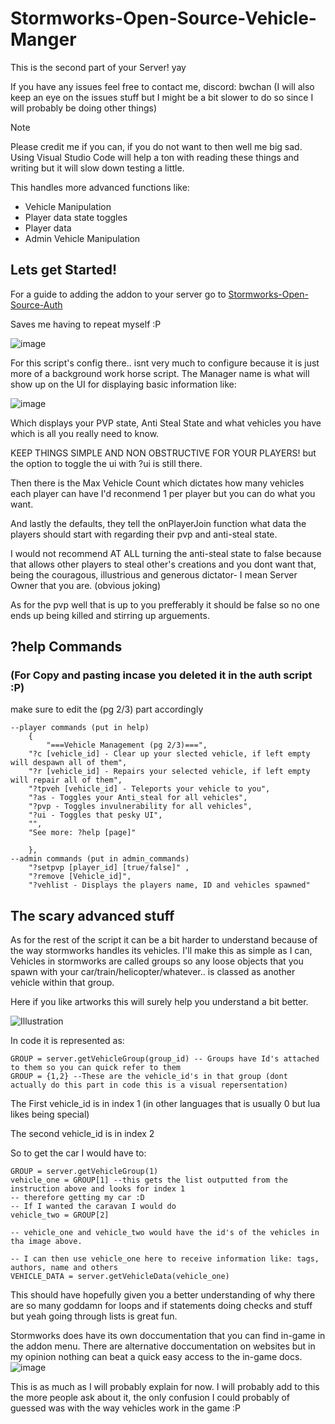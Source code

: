 # Stormworks-Open-Source-Vehicle-Manger

This is the second part of your Server! yay

If you have any issues feel free to contact me, discord: bwchan (I will also keep an eye on the issues stuff but I might be a bit slower to do so since I will probably be doing other things)
>[!NOTE]
> Please credit me if you can, if you do not want to then well me big sad.
> Using Visual Studio Code will help a ton with reading these things and writing but it will slow down testing a little.

This handles more advanced functions like:
- Vehicle Manipulation
- Player data state toggles
- Player data
- Admin Vehicle Manipulation

## Lets get Started!

For a guide to adding the addon to your server go to [Stormworks-Open-Source-Auth](https://github.com/Bw-Chan/Stormworks-Open-Source-Auth)

Saves me having to repeat myself :P

![image](https://github.com/user-attachments/assets/d16a959f-61ef-499e-a6f5-d483bed6df3a)

For this script's config there.. isnt very much to configure because it is just more of a background work horse script.
The Manager name is what will show up on the UI for displaying basic information like:

![image](https://github.com/user-attachments/assets/cd2acb31-7758-415b-a727-e6e67506d2f9)

Which displays your PVP state, Anti Steal State and what vehicles you have which is all you really need to know.

KEEP THINGS SIMPLE AND NON OBSTRUCTIVE FOR YOUR PLAYERS! but the option to toggle the ui with ?ui is still there.

Then there is the Max Vehicle Count which dictates how many vehicles each player can have I'd reconmend 1 per player but you can do what you want.

And lastly the defaults, they tell the onPlayerJoin function what data the players should start with regarding their pvp and anti-steal state.

I would not recommend AT ALL turning the anti-steal state to false because that allows other players to steal other's creations and you dont want that, being the couragous, illustrious and generous dictator- I mean Server Owner that you are. (obvious joking)

As for the pvp well that is up to you prefferably it should be false so no one ends up being killed and stirring up arguements.

## ?help Commands
### (For Copy and pasting incase you deleted it in the auth script :P)
make sure to edit the (pg 2/3) part accordingly
```
--player commands (put in help)
	{
		"===Vehicle Management (pg 2/3)===",
 	"?c [vehicle_id] - Clear up your slected vehicle, if left empty will despawn all of them",
	"?r [vehicle_id] - Repairs your selected vehicle, if left empty will repair all of them",
	"?tpveh [vehicle_id] - Teleports your vehicle to you",
	"?as - Toggles your Anti_steal for all vehicles",
	"?pvp - Toggles invulnerability for all vehicles",
	"?ui - Toggles that pesky UI",
	"",
	"See more: ?help [page]"

	},
--admin commands (put in admin_commands)
	"?setpvp [player_id] [true/false]" ,
	"?remove [Vehicle_id]",
	"?vehlist - Displays the players name, ID and vehicles spawned"

```
## The scary advanced stuff

As for the rest of the script it can be a bit harder to understand because of the way stormworks handles its vehicles.
I'll make this as simple as I can, Vehicles in stormworks are called groups so any loose objects that you spawn with your car/train/helicopter/whatever.. is classed as another vehicle within that group.

Here if you like artworks this will surely help you understand a bit better.

![Illustration](https://github.com/user-attachments/assets/8d5b23b8-a701-4c22-9f5e-5e4b317a92dd)

In code it is represented as: 
```
GROUP = server.getVehicleGroup(group_id) -- Groups have Id's attached to them so you can quick refer to them
GROUP = {1,2} --These are the vehicle_id's in that group (dont actually do this part in code this is a visual repersentation)
```

The First vehicle_id is in index 1 (in other languages that is usually 0 but lua likes being special)

The second vehicle_id is in index 2

So to get the car I would have to:

```
GROUP = server.getVehicleGroup(1)
vehicle_one = GROUP[1] --this gets the list outputted from the instruction above and looks for index 1
-- therefore getting my car :D
-- If I wanted the caravan I would do
vehicle_two = GROUP[2]

-- vehicle_one and vehicle_two would have the id's of the vehicles in tha image above.

-- I can then use vehicle_one here to receive information like: tags, authors, name and others
VEHICLE_DATA = server.getVehicleData(vehicle_one)
```

This should have hopefully given you a better understanding of why there are so many goddamn for loops and if statements doing checks and stuff but yeah going through lists is great fun.

Stormworks does have its own doccumentation that you can find in-game in the addon menu. There are alternative doccumentation on websites but in my opinion nothing can beat a quick easy access to the in-game docs.
![image](https://github.com/user-attachments/assets/a69fb7e5-6656-4a7b-8bb6-d9db3b562ea7)

This is as much as I will probably explain for now. I will probably add to this the more people ask about it, the only confusion I could probably of guessed was with the way vehicles work in the game :P
